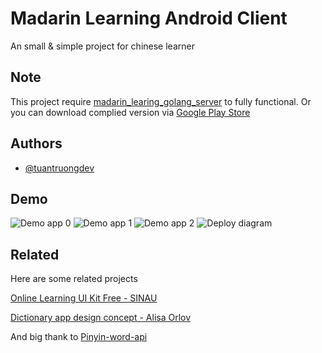 
# Madarin Learning Android Client

An small & simple project for chinese learner 

## Note
This project require  [madarin_learing_golang_server](https://github.com/tuantruongdev/madarin_learing_golang_server) to fully functional. 
Or you can download complied version via [Google Play Store](https://play.google.com/store/apps/details?id=com.jtinteractive.mandarinlearning)

## Authors

- [@tuantruongdev](https://github.com/tuantruongdev)


## Demo
![Demo app 0](https://imgur.com/rwdjQQA.png)
![Demo app 1](https://i.imgur.com/g3TLJhj.png)
![Demo app 2](https://i.imgur.com/BrxMY6k.png)
![Deploy diagram](https://raw.githubusercontent.com/tuantruongdev/mandarin_learning_android_client/addab76d1b998fc3e11b10b8c67e7754ac713db9/app/src/main/res/drawable/Deploy%20diagram.png)

## Related

Here are some related projects

[Online Learning UI Kit Free - SINAU](https://www.figma.com/file/m8Yj9KdvSWRs5rG6lmkKVD/Online-Learning-UI-Kit-Free---SINAU-(Community)?node-id=5%3A0)

[Dictionary app design concept - Alisa Orlov](https://www.behance.net/gallery/96147213/Dictionary-app-design-concept)

And big thank to [Pinyin-word-api](https://github.com/felipemarinho97/pinyin-word-api)
